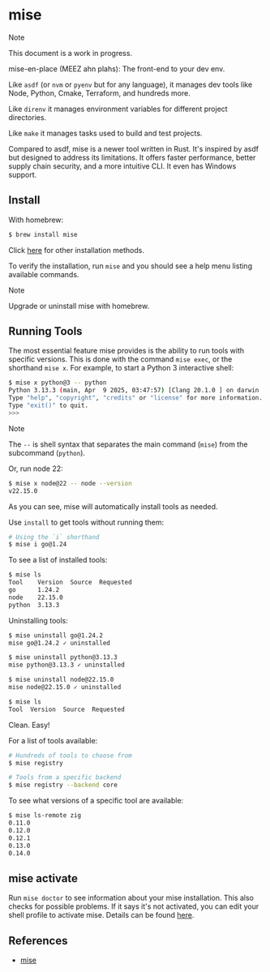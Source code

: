 # mise

> [!NOTE]
> This document is a work in progress.

mise-en-place (MEEZ ahn plahs): The front-end to your dev env.

Like `asdf` (or `nvm` or `pyenv` but for any language), it manages dev tools like Node, Python, Cmake, Terraform, and hundreds more.

Like `direnv` it manages environment variables for different project directories.

Like `make` it manages tasks used to build and test projects.

Compared to asdf, mise is a newer tool written in Rust. It's inspired by asdf but designed to address its limitations. It offers faster performance, better supply chain security, and a more intuitive CLI. It even has Windows support.

## Install

With homebrew:

```bash
$ brew install mise
```

Click [here](https://mise.jdx.dev/installing-mise.html) for other installation methods.

To verify the installation, run `mise` and you should see a help menu listing available commands.

> [!NOTE]
> Upgrade or uninstall mise with homebrew.

## Running Tools

The most essential feature mise provides is the ability to run tools with specific versions. This is done with the command `mise exec`, or the shorthand `mise x`. For example, to start a Python 3 interactive shell:

```bash
$ mise x python@3 -- python
Python 3.13.3 (main, Apr  9 2025, 03:47:57) [Clang 20.1.0 ] on darwin
Type "help", "copyright", "credits" or "license" for more information.
Type "exit()" to quit.
>>>
```

> [!NOTE]
> The `--` is shell syntax that separates the main command (`mise`) from the subcommand (`python`).

Or, run node 22:

```bash
$ mise x node@22 -- node --version
v22.15.0
```

As you can see, mise will automatically install tools as needed.

Use `install` to get tools without running them:

```bash
# Using the `i` shorthand
$ mise i go@1.24
```

To see a list of installed tools:

```bash
$ mise ls
Tool    Version  Source  Requested
go      1.24.2
node    22.15.0
python  3.13.3
```

Uninstalling tools:

```bash
$ mise uninstall go@1.24.2
mise go@1.24.2 ✓ uninstalled

$ mise uninstall python@3.13.3
mise python@3.13.3 ✓ uninstalled

$ mise uninstall node@22.15.0
mise node@22.15.0 ✓ uninstalled

$ mise ls
Tool  Version  Source  Requested
```

Clean. Easy!

For a list of tools available:

```bash
# Hundreds of tools to choose from
$ mise registry

# Tools from a specific backend
$ mise registry --backend core
```

To see what versions of a specific tool are available:

```bash
$ mise ls-remote zig
0.11.0
0.12.0
0.12.1
0.13.0
0.14.0
```

## mise activate

Run `mise doctor` to see information about your mise installation. This also checks for possible problems. If it says it's not activated, you can edit your shell profile to activate mise. Details can be found [here](https://mise.jdx.dev/cli/activate.html).

## References

- [mise](https://mise.jdx.dev/about.html)
